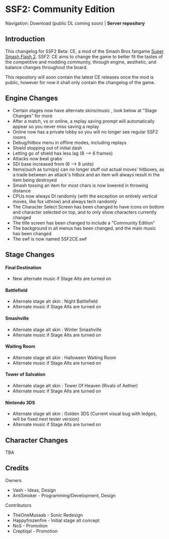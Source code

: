 SSF2: Community Edition
========================================================================

Navigation: Download (public DL coming soon) | **Server repository** 
  
Introduction
------------------------------------------------------------------------

This changelog for SSF2 Beta: CE, a mod of the Smash Bros fangame [Super Smash Flash 2][3]. SSF2: CE aims to change the game to better fit the tastes of the competitive and modding community, through engine, aesthetic, and balance changes throughout the board.

This repository will soon contain the latest CE releases once the mod is public, however for now it shall only contain the changelog of the game.

  [3]: http://mcleodgaming.com/games/ssf2


Engine Changes
------------------------------------------------------------------------
-  Certain stages now have alternate skins/music , look below at "Stage Changes" for more
-  After a match, vs or online, a replay saving prompt will automatically appear so you never miss saving a replay
-  Online now has a private lobby so you will no longer see regular SSF2 rooms
-  Debug/hitbox menu in offline modes, including replays
-  Shield stopping out of initial dash
-  Letting go of shield has less lag (8 --> 6 frames)
-  Attacks now beat grabs
-  SDI base increased from (6 --> 8 units)
-  Items(such as turnips) can no longer stuff out actual moves' hitboxes, as a trade between an attack's hitbox and an item will always result in the item being destroyed
-  Smash tossing an item for most chars is now lowered in throwing distance
-  CPUs now always DI randomly (with the exception on entirely vertical moves, like fox uthrow) and always tech randomly
-  The Character Select Screen has been changed to have icons on bottom and character selected on top, and to only show characters currently changed
-  The title screen has been changed to include a "Community Edition"
-  The background in all menus has been changed, and the main music has been changed
-  The swf is now named SSF2CE.swf

Stage Changes
------------------------------------------------------------------------
#### Final Destination 
-  New alternate music if Stage Alts are turned on
#### Battlefield
-  Alternate stage alt skin : Night Battlefield 
-  Alternate music if Stage Alts are turned on
#### Smashville
-  Alternate stage alt skin : Winter Smashville
-  Alternate music if Stage Alts are turned on
#### Waiting Room
-  Alternate stage alt skin : Halloween Waiting Room
-  Alternate music if Stage Alts are turned on
#### Tower of Salvation
-  Alternate stage alt skin : Tower Of Heaven (Rivals of Aether) 
-  Alternate music if Stage Alts are turned on
#### Nintendo 3DS
-  Alternate stage alt skin : Golden 3DS (Current visual bug with ledges, will be fixed next tester version)
-  Alternate music if Stage Alts are turned on

Character Changes
------------------------------------------------------------------------

TBA


Credits
------------------------------------------------------------------------

Owners

- Vash  - Ideas, Design
- AntiSmoker  - Programming/Development, Design

Contributors 

- TheOneMusaab - Sonic Redesign
- Happyfrozenfire - Initial stage alt concept
- NoS - Promotion
- Creptiqal - Promotion
